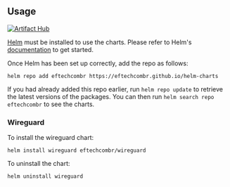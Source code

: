## Usage
[![Artifact Hub](https://img.shields.io/endpoint?url=https://artifacthub.io/badge/repository/eftechcombr-wireguard)](https://artifacthub.io/packages/search?repo=eftechcombr-wireguard)

[Helm](https://helm.sh) must be installed to use the charts.  Please refer to
Helm's [documentation](https://helm.sh/docs) to get started.



Once Helm has been set up correctly, add the repo as follows:

    helm repo add eftechcombr https://eftechcombr.github.io/helm-charts

If you had already added this repo earlier, run `helm repo update` to retrieve
the latest versions of the packages.  You can then run `helm search repo
eftechcombr` to see the charts.

### Wireguard

To install the wireguard chart:

    helm install wireguard eftechcombr/wireguard

To uninstall the chart:

    helm uninstall wireguard


